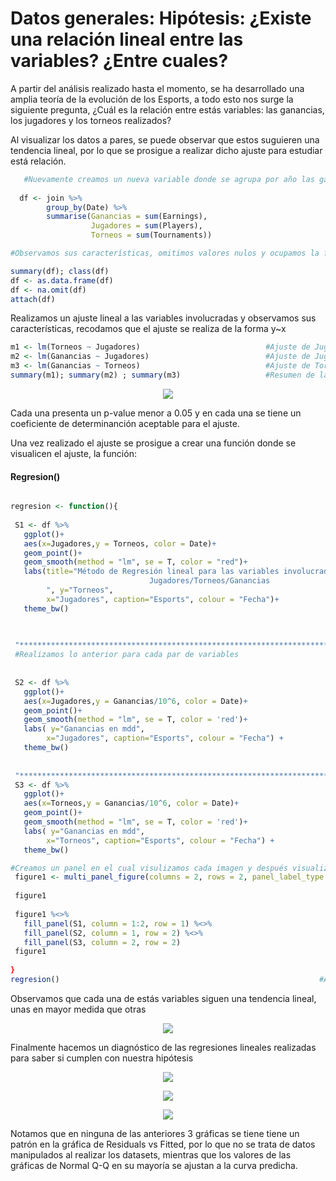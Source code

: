

# Datos generales: Hipótesis: ¿Existe una relación lineal entre las variables? ¿Entre cuales?
A partir del análisis realizado hasta el momento, se ha desarrollado una amplia teoría de la evolución de los Esports, a todo esto nos surge la siguiente pregunta, ¿Cuál es la relación entre estás variables: las ganancias, los jugadores y los torneos realizados?

Al visualizar los datos a pares, se puede observar que estos suguieren una tendencia lineal, por lo que se prosigue a realizar dicho ajuste para estudiar está relación.

   
```R
   #Nuevamente creamos un nueva variable donde se agrupa por año las ganancias, jugadores y torneos, esto lo convertimos a un dataframe
  
  df <- join %>%
        group_by(Date) %>%                                              #Agrupamos por año y selecionamos las variables de interés
        summarise(Ganancias = sum(Earnings), 
                  Jugadores = sum(Players), 
                  Torneos = sum(Tournaments))

#Observamos sus características, omitimos valores nulos y ocupamos la función attach() para sólo ocupar los nombres directamente.

summary(df); class(df)
df <- as.data.frame(df)
df <- na.omit(df)
attach(df)
```

Realizamos un ajuste lineal a las variables involucradas y observamos sus características, recodamos que el ajuste se realiza de la forma y~x
```R
m1 <- lm(Torneos ~ Jugadores)                            #Ajuste de Jugadores y Torneos
m2 <- lm(Ganancias ~ Jugadores)                          #Ajuste de Jugadores y Ganancias
m3 <- lm(Ganancias ~ Torneos)                            #Ajuste de Torneos y Ganancias
summary(m1); summary(m2) ; summary(m3)                   #Resumen de las variables
```

<p align="center">
<img src="../../Imágenes/Proyecto_summary.png">
</p>
Cada una presenta un p-value menor a 0.05 y en cada una se tiene un coeficiente de determinanción aceptable para el ajuste.


 
 
 Una vez realizado el ajuste se prosigue a crear una función donde se visualicen el ajuste, la función:
 #### Regresion()
   
 ```R  

regresion <- function(){                                                            #Creamos la función
  
  S1 <- df %>%                                                                      #Se crea una variable para cada gráfica
    ggplot()+
    aes(x=Jugadores,y = Torneos, color = Date)+                                     #Se eliguen las variables y el color de estás a partir de la fecha
    geom_point()+                                                                   #Asignamos que sea una gráfica de puntos  
    geom_smooth(method = "lm", se = T, color = "red")+                              #Dentro de la misma gráfica hacemos el ajuste, con el método "lm", este es el mismo que se                                                                                       #realiza en la parte superior, se agregan demás característica
    labs(title="Método de Regresión lineal para las variables involucradas:         
                                Jugadores/Torneos/Ganancias
         ", y="Torneos", 
         x="Jugadores", caption="Esports", colour = "Fecha")+
    theme_bw()
    

  
  "***************************************************************************"
  #Realizamos lo anterior para cada par de variables
  
  
  S2 <- df %>%
    ggplot()+
    aes(x=Jugadores,y = Ganancias/10^6, color = Date)+
    geom_point()+
    geom_smooth(method = "lm", se = T, color = 'red')+
    labs( y="Ganancias en mdd", 
         x="Jugadores", caption="Esports", colour = "Fecha") +
    theme_bw()
  
  
  "***************************************************************************"
  S3 <- df %>%
    ggplot()+
    aes(x=Torneos,y = Ganancias/10^6, color = Date)+
    geom_point()+
    geom_smooth(method = "lm", se = T, color = 'red')+
    labs( y="Ganancias en mdd", 
         x="Torneos", caption="Esports", colour = "Fecha") +
    theme_bw()
 ```
 
 ```R
 #Creamos un panel en el cual visulizamos cada imagen y después visualizamos las mismas
  figure1 <- multi_panel_figure(columns = 2, rows = 2, panel_label_type = "none")
  
  figure1
  
  figure1 %<>%
    fill_panel(S1, column = 1:2, row = 1) %<>%                          #Asignamos a la primera gráfica la parte superior ya que es la que presenta un mayor ajuste
    fill_panel(S2, column = 1, row = 2) %<>%
    fill_panel(S3, column = 2, row = 2)
  figure1
  
}
regresion()                                                          #Al mandar a llamar a la función, se presenta el gráfico
```


Observamos que cada una de estás variables siguen una tendencia lineal, unas en mayor medida que otras
<p align="center">
<img src="../../Imágenes/Regresion.png">
</p>


Finalmente hacemos un diagnóstico de las regresiones lineales realizadas para saber si cumplen con nuestra hipótesis


<p align="center">
<img src="../../Imágenes/ProyectoPt7_m1.png">
</p>
<p align="center">
<img src="../../Imágenes/ProyectoPt7_m2.png">
</p>
<p align="center">
<img src="../../Imágenes/ProyectoPt7_m3.png">
</p>

Notamos que en ninguna de las anteriores 3 gráficas se tiene tiene un patrón en la gráfica de Residuals vs Fitted, por lo que no se trata de datos manipulados al realizar los datasets, mientras que los valores de las gráficas de Normal Q-Q en su mayoría se ajustan a la curva predicha.
